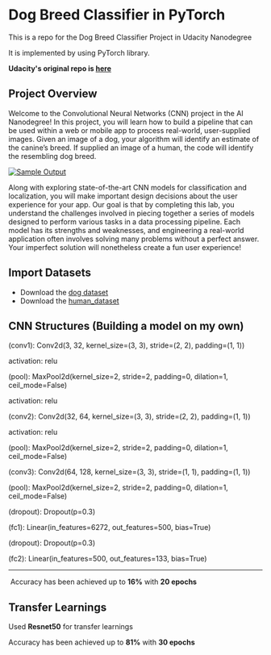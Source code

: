 # Dog Breed Classifier in PyTorch
This is a repo for the Dog Breed Classifier Project  in Udacity Nanodegree

It is implemented by using PyTorch library.

**Udacity's original repo is [here](https://github.com/udacity/deep-learning-v2-pytorch/tree/master/project-dog-classification)**



## Project Overview

Welcome to the Convolutional Neural Networks (CNN) project in the AI  Nanodegree! In this project, you will learn how to build a pipeline that  can be used within a web or mobile app to process real-world,  user-supplied images.  Given an image of a dog, your algorithm will  identify an estimate of the canine’s breed.  If supplied an image of a  human, the code will identify the resembling dog breed.

[![Sample Output](https://github.com/udacity/deep-learning-v2-pytorch/raw/master/project-dog-classification/images/sample_dog_output.png)](https://github.com/udacity/deep-learning-v2-pytorch/blob/master/project-dog-classification/images/sample_dog_output.png)

Along with exploring state-of-the-art CNN models for classification  and localization, you will make important design decisions about the  user experience for your app.  Our goal is that by completing this lab,  you understand the challenges involved in piecing together a series of  models designed to perform various tasks in a data processing pipeline.   Each model has its strengths and weaknesses, and engineering a  real-world application often involves solving many problems without a  perfect answer.  Your imperfect solution will nonetheless create a fun  user experience!



## Import Datasets

* Download the [dog dataset](https://s3-us-west-1.amazonaws.com/udacity-aind/dog-project/dogImages.zip)
* Download the [human_dataset](https://s3-us-west-1.amazonaws.com/udacity-aind/dog-project/lfw.zip)



## CNN Structures (Building a model on my own)

(conv1): Conv2d(3, 32, kernel_size=(3, 3), stride=(2, 2), padding=(1, 1))

activation: relu

(pool): MaxPool2d(kernel_size=2, stride=2, padding=0, dilation=1, ceil_mode=False)     

activation: relu

(conv2): Conv2d(32, 64, kernel_size=(3, 3), stride=(2, 2), padding=(1, 1)) 

activation: relu

(pool): MaxPool2d(kernel_size=2, stride=2, padding=0, dilation=1, ceil_mode=False) 

(conv3): Conv2d(64, 128, kernel_size=(3, 3), stride=(1, 1), padding=(1, 1)) 

(pool): MaxPool2d(kernel_size=2, stride=2, padding=0, dilation=1, ceil_mode=False) 

(dropout): Dropout(p=0.3) 

(fc1): Linear(in_features=6272, out_features=500, bias=True) 

(dropout): Dropout(p=0.3) 

(fc2): Linear(in_features=500, out_features=133, bias=True) 

-----

​	Accuracy has been achieved up to **16%** with **20 epochs**





## Transfer Learnings

Used **Resnet50** for transfer learnings



Accuracy has been achieved up to **81%** with **30 epochs**





